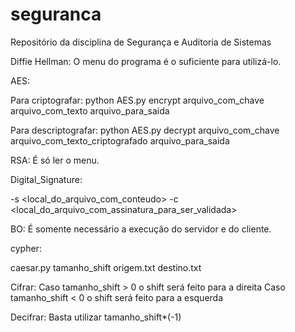 # seguranca
Repositório da disciplina de Segurança e Auditoria de Sistemas

Diffie Hellman:
O menu do programa é o suficiente para utilizá-lo.

AES:

Para criptografar:
python AES.py encrypt arquivo_com_chave arquivo_com_texto arquivo_para_saida

Para descriptografar:
python AES.py decrypt arquivo_com_chave arquivo_com_texto_criptografado arquivo_para_saida

RSA: É só ler o menu.

Digital_Signature:

-s <local_do_arquivo_com_conteudo>
-c <local_do_arquivo_com_assinatura_para_ser_validada>  

BO: É somente necessário a execução do servidor e do cliente.

cypher:

caesar.py tamanho_shift origem.txt destino.txt

Cifrar:
Caso tamanho_shift > 0 o shift será feito para a direita
Caso tamanho_shift < 0 o shift será feito para a esquerda

Decifrar:
Basta utilizar tamanho_shift*(-1)
